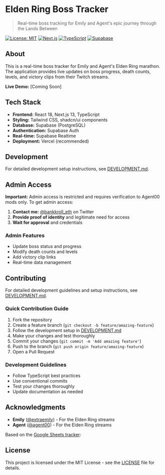 # Elden Ring Boss Tracker

> Real-time boss tracking for Emily and Agent's epic journey through the Lands Between

[![License: MIT](https://img.shields.io/badge/License-MIT-yellow.svg)](https://opensource.org/licenses/MIT)
[![Next.js](https://img.shields.io/badge/Next.js-13.5.1-black)](https://nextjs.org/)
[![TypeScript](https://img.shields.io/badge/TypeScript-5.2.2-blue)](https://www.typescriptlang.org/)
[![Supabase](https://img.shields.io/badge/Supabase-2.54.0-green)](https://supabase.com/)

## About

This is a real-time boss tracker for Emily and Agent's Elden Ring marathon. The application provides live updates on boss progress, death counts, levels, and victory clips from their Twitch streams.

**Live Demo:** [Coming Soon]

## Tech Stack

- **Frontend:** React 18, Next.js 13, TypeScript
- **Styling:** Tailwind CSS, shadcn/ui components
- **Database:** Supabase (PostgreSQL)
- **Authentication:** Supabase Auth
- **Real-time:** Supabase Realtime
- **Deployment:** Vercel (recommended)

## Development

For detailed development setup instructions, see [DEVELOPMENT.md](./DEVELOPMENT.md).

## Admin Access

**Important:** Admin access is restricted and requires verification to Agent00 mods only. To get admin access:

1. **Contact me:** [@bankkroll_eth](https://x.com/bankkroll_eth) on Twitter
2. **Provide proof of identity** and legitimate need for access
3. **Wait for approval** and credentials

### Admin Features

- Update boss status and progress
- Modify death counts and levels
- Add victory clip links
- Real-time data management

## Contributing

For detailed development guidelines and setup instructions, see [DEVELOPMENT.md](./DEVELOPMENT.md).

### Quick Contribution Guide

1. Fork the repository
2. Create a feature branch (`git checkout -b feature/amazing-feature`)
3. Follow the development setup in [DEVELOPMENT.md](./DEVELOPMENT.md)
4. Make your changes and test thoroughly
5. Commit your changes (`git commit -m 'Add amazing feature'`)
6. Push to the branch (`git push origin feature/amazing-feature`)
7. Open a Pull Request

### Development Guidelines

- Follow TypeScript best practices
- Use conventional commits
- Test your changes thoroughly
- Update documentation as needed

## Acknowledgments

- **Emily** ([@extraemily](https://www.twitch.tv/extraemily)) - For the Elden Ring streams
- **Agent** ([@agent00](https://www.twitch.tv/agent00)) - For the Elden Ring streams

Based on the [Google Sheets tracker](https://docs.google.com/spreadsheets/d/12ZPDBR-IXPzQODhdzMwyKHS9uKxE5PzsZjNjZlKJMxU/edit?usp=sharing):

## License

This project is licensed under the MIT License - see the [LICENSE](LICENSE) file for details.
